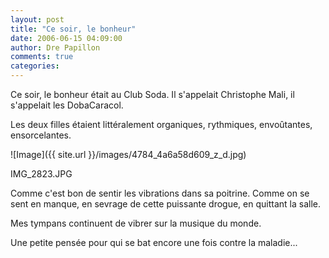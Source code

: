 ```yaml
---
layout: post
title: "Ce soir, le bonheur"
date: 2006-06-15 04:09:00
author: Dre Papillon
comments: true
categories: 
---
```



Ce soir, le bonheur était au Club Soda.  Il s'appelait Christophe Mali, il s'appelait les DobaCaracol.

Les deux filles étaient littéralement organiques, rythmiques, envoûtantes, ensorcelantes.


![Image]({{ site.url }}/images/4784_4a6a58d609_z_d.jpg)
<div class="photoattrib">IMG_2823.JPG</div>



Comme c'est bon de sentir les vibrations dans sa poitrine.  Comme on se sent en manque, en sevrage de cette puissante drogue, en quittant la salle.

Mes tympans continuent de vibrer sur la musique du monde.

Une petite pensée pour  qui se bat encore une fois contre la maladie...